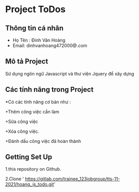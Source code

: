 # Project ToDos

## Thông tin cá nhân
* Họ Tên : Đinh Văn Hoàng
* Email: dinhvanhoang472000@.com

## Mô tả Project
Sử dụng ngôn ngữ Javascript và thư viện Jquery để xây dựng

## Các tính năng trong Project
*Có các tính năng cơ bản như :

+Thêm công việc cần làm

+Sửa công việc

+Xóa công việc.

+Đánh dấu công việc đã hoàn thành 

##  Getting Set Up
1.this repository on Github.

2.Clone ' https://gitlab.com/trainee_123jobgroup/tts-11-2021/hoang_js_todo.git'
